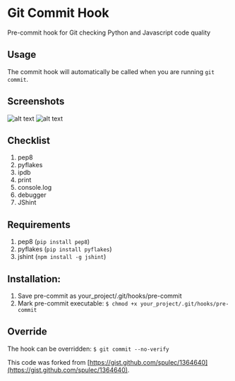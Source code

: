 Git Commit Hook
====================
Pre-commit hook for Git checking Python and Javascript code quality

Usage
------
The commit hook will automatically be called when you are running `git commit`.


Screenshots
------

![alt text](https://cloud.githubusercontent.com/assets/1684999/3529919/f39c73d4-079e-11e4-85d8-f1a379cc2cc8.png)
![alt text](https://cloud.githubusercontent.com/assets/1684999/3529923/00b296d4-079f-11e4-9d43-d463511792ca.png)


Checklist
------
1. pep8
2. pyflakes
3. ipdb
4. print
5. console.log
6. debugger
7. JShint


Requirements
-------------
1. pep8 (`pip install pep8`)
2. pyflakes (`pip install pyflakes`)
3. jshint (`npm install -g jshint`)


Installation:
-------------
1. Save pre-commit as your_project/.git/hooks/pre-commit
2. Mark pre-commit executable: ```$ chmod +x your_project/.git/hooks/pre-commit```


Override
------
The hook can be overridden: ```$ git commit --no-verify```


This code was forked from [https://gist.github.com/spulec/1364640](https://gist.github.com/spulec/1364640).
